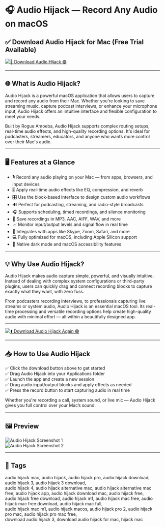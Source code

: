 # 🎧 Audio Hijack — Record Any Audio on macOS

## ✅ Download Audio Hijack for Mac (Free Trial Available)

[![🚀 Download Audio Hijack 🟣](https://img.shields.io/badge/Download-Audio_Hijack-blueviolet?style=for-the-badge)](#)

---

## 🌐 What is Audio Hijack?

Audio Hijack is a powerful macOS application that allows users to capture and record any audio from their Mac. Whether you're looking to save streaming music, capture podcast interviews, or enhance your microphone input, Audio Hijack offers an intuitive interface and flexible configuration to meet your needs.

Built by Rogue Amoeba, Audio Hijack supports complex routing setups, real-time audio effects, and high-quality recording options. It's ideal for podcasters, streamers, educators, and anyone who wants more control over their Mac's audio.

---

## 🖥️ Features at a Glance

- 🎙️ Record any audio playing on your Mac — from apps, browsers, and input devices  
- 🎚️ Apply real-time audio effects like EQ, compression, and reverb  
- 🎛️ Use the block-based interface to design custom audio workflows  
- 🔊 Perfect for podcasting, streaming, and radio-style broadcasts  
- 🎧 Supports scheduling, timed recordings, and silence monitoring  
- 💽 Save recordings in MP3, AAC, AIFF, WAV, and more  
- 📈 Monitor input/output levels and signal flow in real time  
- 🧩 Integrates with apps like Skype, Zoom, Safari, and more  
- 💻 Fully optimized for macOS, including Apple Silicon support  
- 🌙 Native dark mode and macOS accessibility features  

---

## 💡 Why Use Audio Hijack?

Audio Hijack makes audio capture simple, powerful, and visually intuitive. Instead of dealing with complex system configurations or third-party plugins, users can quickly drag and connect recording blocks to capture exactly what they want, with zero fuss.

From podcasters recording interviews, to professionals capturing live streams or system audio, Audio Hijack is an essential macOS tool. Its real-time processing and versatile recording options help create high-quality audio with minimal effort — all within a beautifully designed app.

---

[![⬇️ Download Audio Hijack Again 🟣](https://img.shields.io/badge/Download-Audio_Hijack-blueviolet?style=for-the-badge)](#)

---

## 📥 How to Use Audio Hijack

✅ Click the download button above to get started  
✅ Drag Audio Hijack into your Applications folder  
✅ Launch the app and create a new session  
✅ Drag audio input/output blocks and apply effects as needed  
✅ Press the record button to start capturing audio in real time  

Whether you're recording a call, system sound, or live mic — Audio Hijack gives you full control over your Mac’s sound.

---

## 🖼️ Preview

![Audio Hijack Screenshot 1](https://i0.wp.com/sixcolors.com/wp-content/uploads/2015/01/hijack-soundboard-6c.jpg?ssl=1)  
![Audio Hijack Screenshot 2](https://9to5mac.com/wp-content/uploads/sites/6/2024/01/audio-hijack-lead.jpg?quality=82&strip=all)

---

## 📌 Tags

audio hijack mac, audio hijack, audio hijack pro, audio hijack download, audio hijack 3, audio hijack 3 download,  
audio hijack 4, audio hijack alternative mac, audio hijack alternative mac free, audio hijack app, audio hijack download mac, audio hijack free,  
audio hijack free download, audio hijack m1, audio hijack mac free, audio hijack mac free download, audio hijack mac full,  
audio hijack mac m1, audio hijack macos, audio hijack pro 2, audio hijack pro mac, audio hijack pro mac free,  
download audio hijack 3, download audio hijack for mac, hijack mac
